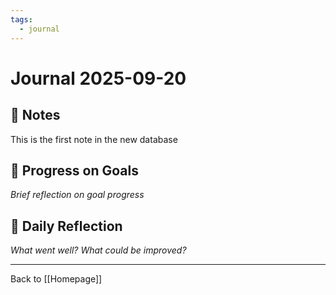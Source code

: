 ```yaml
---
tags:
  - journal
---
```

# Journal 2025-09-20

## 📝 Notes
This is the first note in the new database

## 🔄 Progress on Goals
*Brief reflection on goal progress*

## 💭 Daily Reflection
*What went well? What could be improved?*

---
Back to [[Homepage]]
